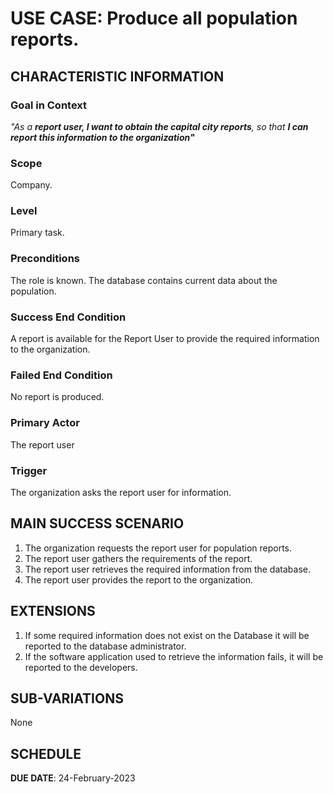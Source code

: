 # USE CASE: Produce all population reports.

## CHARACTERISTIC INFORMATION

### Goal in Context

*"As a **report user, I want to obtain the capital city reports**, so that **I can report this information to the organization"***

### Scope

Company.

### Level

Primary task.

### Preconditions

The role is known.  The database contains current data about the population.

### Success End Condition

A report is available for the Report User to provide the required information to the organization.

### Failed End Condition

No report is produced.

### Primary Actor

The report user

### Trigger

The organization asks the report user for information.

## MAIN SUCCESS SCENARIO

1. The organization requests the report user for population reports.
2. The report user gathers the requirements of the report.
3. The report user retrieves the required information from the database.
4. The report user provides the report to the organization.

## EXTENSIONS

1. If some required information does not exist on the Database it will be reported to the database administrator.
2. If the software application used to retrieve the information fails, it will be reported to the developers.

## SUB-VARIATIONS

None

## SCHEDULE

**DUE DATE**: 24-February-2023